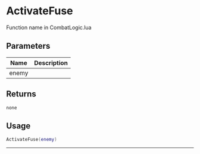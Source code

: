 # ActivateFuse

Function name in CombatLogic.lua

## Parameters

| Name  | Description |
| ----- | ----------- |
| enemy |             |

## Returns

`none`

## Usage

```lua
ActivateFuse(enemy)
```

---
